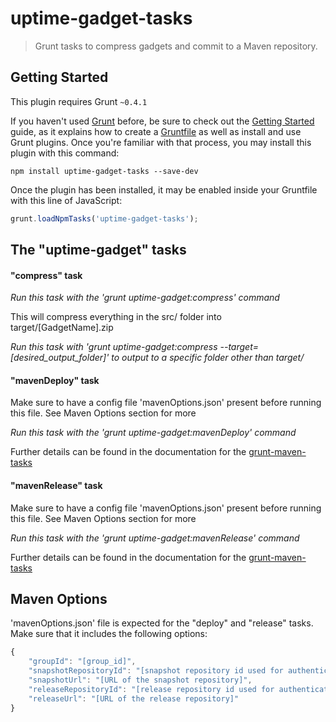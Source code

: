 # uptime-gadget-tasks

> Grunt tasks to compress gadgets and commit to a Maven repository.

## Getting Started
This plugin requires Grunt `~0.4.1`

If you haven't used [Grunt](http://gruntjs.com/) before, be sure to check out the [Getting Started](http://gruntjs.com/getting-started) guide, as it explains how to create a [Gruntfile](http://gruntjs.com/sample-gruntfile) as well as install and use Grunt plugins. Once you're familiar with that process, you may install this plugin with this command:

```shell
npm install uptime-gadget-tasks --save-dev
```

Once the plugin has been installed, it may be enabled inside your Gruntfile with this line of JavaScript:

```js
grunt.loadNpmTasks('uptime-gadget-tasks');
```

## The "uptime-gadget" tasks

#### "compress" task
_Run this task with the 'grunt uptime-gadget:compress' command_

This will compress everything in the src/ folder into target/[GadgetName].zip

_Run this task with 'grunt uptime-gadget:compress --target=[desired_output_folder]' to output to a specific folder other than target/_

#### "mavenDeploy" task
Make sure to have a config file 'mavenOptions.json' present before running this file.  See Maven Options section for more

_Run this task with the 'grunt uptime-gadget:mavenDeploy' command_

Further details can be found in the documentation for the [grunt-maven-tasks](https://github.com/smh/grunt-maven-tasks)

#### "mavenRelease" task
Make sure to have a config file 'mavenOptions.json' present before running this file.  See Maven Options section for more

_Run this task with the 'grunt uptime-gadget:mavenRelease' command_

Further details can be found in the documentation for the [grunt-maven-tasks](https://github.com/smh/grunt-maven-tasks)


## Maven Options
'mavenOptions.json' file is expected for the "deploy" and "release" tasks.  Make sure that it includes the following options:
```js
{
	"groupId": "[group_id]",
	"snapshotRepositoryId": "[snapshot repository id used for authentication purposes, as pulled from ~/.m2/settings.xml]",
	"snapshotUrl": "[URL of the snapshot repository]",
	"releaseRepositoryId": "[release repository id used for authentication purposes, as pulled from ~/.m2/settings.xml]",
	"releaseUrl": "[URL of the release repository]"
}
```
